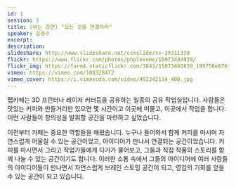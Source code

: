 ```yaml
---
id: 1
session: 3
title: (여는 강연) "모든 것을 연결하라"
speaker: 윤종수
excerpt:
description:
slideshare: http://www.slideshare.net/cckslide/ss-39311330
flickr: https://www.flickr.com/photos/phploveme/15073493839/
flickr_img: https://farm4.staticflickr.com/3843/15073493839_199756e876_c.jpg
vimeo: https://vimeo.com/108328472
vimeo_cover: https://i.vimeocdn.com/video/492242134_400.jpg
---
```


팹카페는 3D 프린터나 레이저 커터등을 공유하는 일종의 공유 작업실입니다. 사람들은 맛있는 커피와 만들거리만 있으면 몇 시간이고 이곳에 머물고, 이곳에서 작업을 합니다. 이런 사람들이 창의성을 발휘할 공간을 마련하고 싶었습니다.

이전부터 카페는 중요한 역할들을 해왔습니다. 누구나 들어와서 함께 커피를 마시며 자연스럽게 어울릴 수 있는 공간이었고, 아이디어가 만나서 연결되는 공간이었습니다. 커피를 마시면서 그리고 작업가들에게 다가가 물어보고, 그들과 직접 작품의 스토리를 함께 나눌 수 있는 공간이기도 합니다. 이러한 소통 속에서 그들의 아이디어에 여러 사람들의 아이디어들이 만나면서 자연스럽게 브레인 스토밍 공간이 되고, 영감의 기회를 얻을 수 있는 공간이 되고 있습니다.
